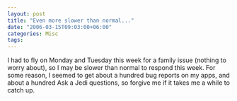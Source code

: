 ```yaml
---
layout: post
title: "Even more slower than normal..."
date: "2006-03-15T09:03:00+06:00"
categories: Misc 
tags: 
---
```


I had to fly on Monday and Tuesday this week for a family issue (nothing to worry about), so I may be slower than normal to respond this week. For some reason, I seemed to get about a hundred bug reports on my apps, and about a hundred Ask a Jedi questions, so forgive me if it takes me a while to catch up.